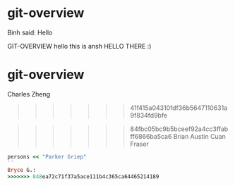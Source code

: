 
# git-overview 
Binh said: Hello


GIT-OVERVIEW
hello this is ansh
HELLO THERE :)
# git-overview
Charles Zheng
>>>>>>> 41f415a04310fdf36b5647110631a9f834fd9bfe

>>>>>>> 84fbc05bc9b5bceef92a4cc3ffabff6866ba5ca6
Brian Austin
Cuan Fraser

```ruby
persons << "Parker Griep"
``
Bryce G.:
>>>>>>> 848ea72c71f37a5ace111b4c365ca64465214189
